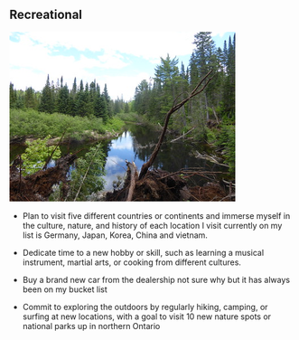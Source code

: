  ## Recreational

![WabbitWanderer = Whiskey Rapids Trail](WabbitWanderer.jpg)

- Plan to visit five different countries or continents and immerse myself in the culture, nature, and history of each location I visit currently on my list is Germany, Japan, Korea, China and vietnam.

- Dedicate time to a new hobby or skill, such as learning a musical instrument, martial arts, or cooking from different cultures.

- Buy a brand new car from the dealership not sure why but it has always been on my bucket list

- Commit to exploring the outdoors by regularly hiking, camping, or surfing at new locations, with a goal to visit 10 new nature spots or national parks up in northern Ontario 



 
